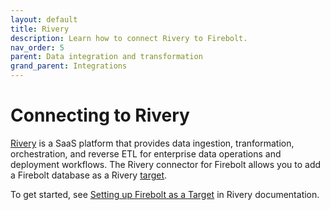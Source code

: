 ```yaml
---
layout: default
title: Rivery
description: Learn how to connect Rivery to Firebolt.
nav_order: 5
parent: Data integration and transformation
grand_parent: Integrations
---
```


# Connecting to Rivery

[Rivery](https://rivery.io) is a SaaS platform that provides data ingestion, tranformation, orchestration, and reverse ETL for enterprise data operations and deployment workflows. The Rivery connector for Firebolt allows you to add a Firebolt database as a Rivery [target](https://docs.rivery.io/docs/targets-overview).

To get started, see [Setting up Firebolt as a Target](https://docs.rivery.io/docs/setting-up-firebolt-as-a-target) in Rivery documentation.
